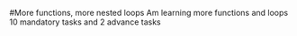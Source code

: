 #More functions, more nested loops
Am learning more functions and loops 
10 mandatory tasks and 2 advance tasks
